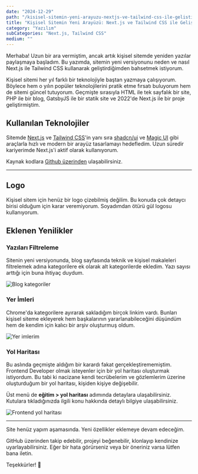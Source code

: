 ```yaml
---
date: "2024-12-29"
path: "/kisisel-sitemin-yeni-arayuzu-nextjs-ve-tailwind-css-ile-gelistirildi"
title: "Kişisel Sitemin Yeni Arayüzü: Next.js ve Tailwind CSS ile Geliştirildi"
category: "Yazılım"
subCategories: "Next.js, Tailwind CSS"
medium: ""
---
```


Merhaba! Uzun bir ara vermiştim, ancak artık kişisel sitemde yeniden yazılar paylaşmaya başladım. Bu yazımda, sitemin yeni versiyonunu neden ve nasıl Next.js ile Tailwind CSS kullanarak geliştirdiğimden bahsetmek istiyorum.

Kişisel sitemi her yıl farklı bir teknolojiyle baştan yazmaya çalışıyorum. Böylece hem o yılın popüler teknolojilerini pratik etme fırsatı buluyorum hem de sitemi güncel tutuyorum. Geçmişte sırasıyla HTML ile tek sayfalık bir site, PHP ile bir blog, GatsbyJS ile bir statik site ve 2022'de Next.js ile bir proje geliştirmiştim.


## Kullanılan Teknolojiler

Sitemde <a href="https://nextjs.org/" target="_blank" rel="noopener noreferrer">Next.js</a> ve <a href="https://tailwindcss.com/" target="_blank" rel="noopener noreferrer">Tailwind CSS</a>'in yanı sıra <a href="https://ui.shadcn.com/" target="_blank" rel="noopener noreferrer">shadcn/ui</a> ve <a href="https://magicui.design/" target="_blank" rel="noopener noreferrer">Magic UI</a> gibi araçlarla hızlı ve modern bir arayüz tasarlamayı hedefledim. Uzun süredir kariyerimde Next.js'i aktif olarak kullanıyorum.


Kaynak kodlara <a href="https://github.com/omergulcicek/omergulcicek.com" target="_blank" rel="noopener noreferrer">Github üzerinden</a> ulaşabilirsiniz.

***

## Logo

Kişisel sitem için henüz bir logo çizebilmiş değilim. Bu konuda çok detaycı birisi olduğum için karar veremiyorum. Soyadımdan ötürü gül logosu kullanıyorum.

## Eklenen Yenilikler

### Yazıları Filtreleme

Sitenin yeni versiyonunda, blog sayfasında teknik ve kişisel makaleleri filtrelemek adına kategorilere ek olarak alt kategorilerde ekledim. Yazı sayısı arttığı için buna ihtiyaç duydum.

![Blog kategoriler](/img/blog/2024-12-29/filters.png)

### Yer İmleri

Chrome'da kategorilere ayırarak sakladığım birçok linkim vardı. Bunları kişisel siteme ekleyerek hem başkalarının yararlanabileceğini düşündüm hem de kendim için kalıcı bir arşiv oluşturmuş oldum.

![Yer imlerim](/img/blog/2024-12-29/bookmarks.png)

### Yol Haritası

Bu aslında geçmişte aldığım bir karardı fakat gerçekleştirememiştim. Frontend Developer olmak isteyenler için bir yol haritası oluşturmak istiyordum. Bu tabi ki nacizane kendi tecrübelerim ve gözlemlerim üzerine oluşturduğum bir yol haritası, kişiden kişiye değişebilir.

Üst menü de **eğitim > yol haritası** adımında detaylara ulaşabilirsiniz. Kutulara tıkladığınızda ilgili konu hakkında detaylı bilgiye ulaşabilirsiniz.

![Frontend yol haritası](/img/blog/2024-12-29/roadmap.png)

***

Site henüz yapım aşamasında. Yeni özellikler eklemeye devam edeceğim.

GitHub üzerinden takip edebilir, projeyi beğenebilir, klonlayıp kendinize uyarlayabilirsiniz. Eğer bir hata görürseniz veya bir öneriniz varsa lütfen bana iletin.

Teşekkürler! 🌹